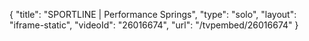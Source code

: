 {
    "title": "SPORTLINE | Performance Springs",
    "type": "solo",
    "layout": "iframe-static",
    "videoId": "26016674",
    "url": "\/tvpembed\/26016674"
}